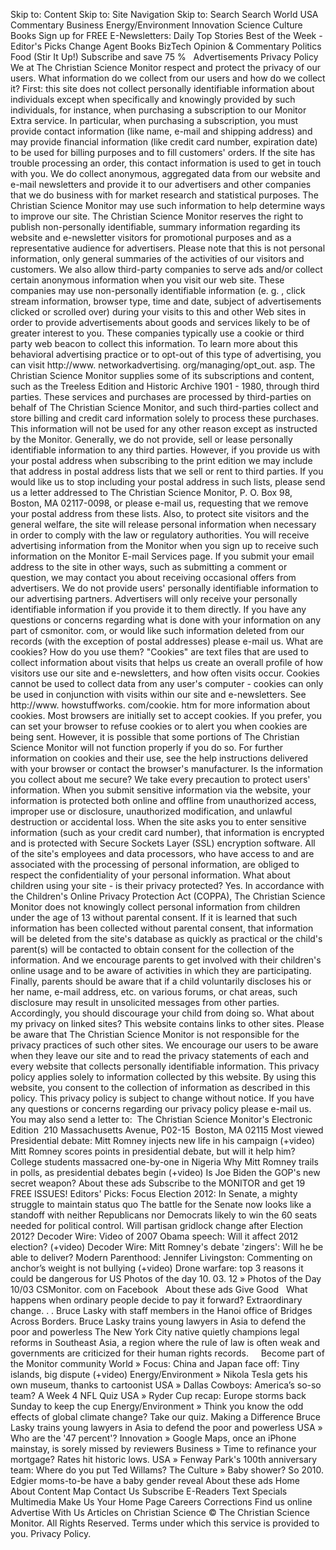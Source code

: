 Skip to: Content Skip to: Site Navigation Skip to: Search Search World USA Commentary Business Energy/Environment Innovation Science Culture Books Sign up for FREE E-Newsletters: Daily Top Stories Best of the Week - Editor's Picks Change Agent Books BizTech Opinion & Commentary Politics Food (Stir It Up!) Subscribe and save 75 %   Advertisements Privacy Policy We at The Christian Science Monitor respect and protect the privacy of our users. What information do we collect from our users and how do we collect it? First: this site does not collect personally identifiable information about individuals except when specifically and knowingly provided by such individuals, for instance, when purchasing a subscription to our Monitor Extra service. In particular, when purchasing a subscription, you must provide contact information (like name, e-mail and shipping address) and may provide financial information (like credit card number, expiration date) to be used for billing purposes and to fill customers' orders. If the site has trouble processing an order, this contact information is used to get in touch with you. We do collect anonymous, aggregated data from our website and e-mail newsletters and provide it to our advertisers and other companies that we do business with for market research and statistical purposes. The Christian Science Monitor may use such information to help determine ways to improve our site. The Christian Science Monitor reserves the right to publish non-personally identifiable, summary information regarding its website and e-newsletter visitors for promotional purposes and as a representative audience for advertisers. Please note that this is not personal information, only general summaries of the activities of our visitors and customers. We also allow third-party companies to serve ads and/or collect certain anonymous information when you visit our web site. These companies may use non-personally identifiable information (e. g. , click stream information, browser type, time and date, subject of advertisements clicked or scrolled over) during your visits to this and other Web sites in order to provide advertisements about goods and services likely to be of greater interest to you. These companies typically use a cookie or third party web beacon to collect this information. To learn more about this behavioral advertising practice or to opt-out of this type of advertising, you can visit http://www. networkadvertising. org/managing/opt\_out. asp. The Christian Science Monitor supplies some of its subscriptions and content, such as the Treeless Edition and Historic Archive 1901 - 1980, through third parties. These services and purchases are processed by third-parties on behalf of The Christian Science Monitor, and such third-parties collect and store billing and credit card information solely to process these purchases. This information will not be used for any other reason except as instructed by the Monitor. Generally, we do not provide, sell or lease personally identifiable information to any third parties. However, if you provide us with your postal address when subscribing to the print edition we may include that address in postal address lists that we sell or rent to third parties. If you would like us to stop including your postal address in such lists, please send us a letter addressed to The Christian Science Monitor, P. O. Box 98, Boston, MA 02117-0098, or please e-mail us, requesting that we remove your postal address from these lists. Also, to protect site visitors and the general welfare, the site will release personal information when necessary in order to comply with the law or regulatory authorities. You will receive advertising information from the Monitor when you sign up to receive such information on the Monitor E-mail Services page. If you submit your email address to the site in other ways, such as submitting a comment or question, we may contact you about receiving occasional offers from advertisers. We do not provide users' personally identifiable information to our advertising partners. Advertisers will only receive your personally identifiable information if you provide it to them directly. If you have any questions or concerns regarding what is done with your information on any part of csmonitor. com, or would like such information deleted from our records (with the exception of postal addresses) please e-mail us. What are cookies? How do you use them? "Cookies" are text files that are used to collect information about visits that helps us create an overall profile of how visitors use our site and e-newsletters, and how often visits occur. Cookies cannot be used to collect data from any user's computer - cookies can only be used in conjunction with visits within our site and e-newsletters. See http://www. howstuffworks. com/cookie. htm for more information about cookies. Most browsers are initially set to accept cookies. If you prefer, you can set your browser to refuse cookies or to alert you when cookies are being sent. However, it is possible that some portions of The Christian Science Monitor will not function properly if you do so. For further information on cookies and their use, see the help instructions delivered with your browser or contact the browser's manufacturer. Is the information you collect about me secure? We take every precaution to protect users' information. When you submit sensitive information via the website, your information is protected both online and offline from unauthorized access, improper use or disclosure, unauthorized modification, and unlawful destruction or accidental loss. When the site asks you to enter sensitive information (such as your credit card number), that information is encrypted and is protected with Secure Sockets Layer (SSL) encryption software. All of the site's employees and data processors, who have access to and are associated with the processing of personal information, are obliged to respect the confidentiality of your personal information. What about children using your site - is their privacy protected? Yes. In accordance with the Children's Online Privacy Protection Act (COPPA), The Christian Science Monitor does not knowingly collect personal information from children under the age of 13 without parental consent. If it is learned that such information has been collected without parental consent, that information will be deleted from the site's database as quickly as practical or the child's parent(s) will be contacted to obtain consent for the collection of the information. And we encourage parents to get involved with their children's online usage and to be aware of activities in which they are participating. Finally, parents should be aware that if a child voluntarily discloses his or her name, e-mail address, etc. on various forums, or chat areas, such disclosure may result in unsolicited messages from other parties. Accordingly, you should discourage your child from doing so. What about my privacy on linked sites? This website contains links to other sites. Please be aware that The Christian Science Monitor is not responsible for the privacy practices of such other sites. We encourage our users to be aware when they leave our site and to read the privacy statements of each and every website that collects personally identifiable information. This privacy policy applies solely to information collected by this website. By using this website, you consent to the collection of information as described in this policy. This privacy policy is subject to change without notice. If you have any questions or concerns regarding our privacy policy please e-mail us. You may also send a letter to:  The Christian Science Monitor's Electronic Edition  210 Massachusetts Avenue, P02-15  Boston, MA 02115 Most viewed Presidential debate: Mitt Romney injects new life in his campaign (+video) Mitt Romney scores points in presidential debate, but will it help him? College students massacred one-by-one in Nigeria Why Mitt Romney trails in polls, as presidential debates begin (+video) Is Joe Biden the GOP's new secret weapon? About these ads Subscribe to the MONITOR and get 19 FREE ISSUES! Editors' Picks: Focus Election 2012: In Senate, a mighty struggle to maintain status quo The battle for the Senate now looks like a standoff with neither Republicans nor Democrats likely to win the 60 seats needed for political control. Will partisan gridlock change after Election 2012? Decoder Wire: Video of 2007 Obama speech: Will it affect 2012 election? (+video) Decoder Wire: Mitt Romney's debate 'zingers': Will he be able to deliver? Modern Parenthood: Jennifer Livingston: Commenting on anchor’s weight is not bullying (+video) Drone warfare: top 3 reasons it could be dangerous for US Photos of the day 10. 03. 12 » Photos of the Day 10/03 CSMonitor. com on Facebook   About these ads Give Good   What happens when ordinary people decide to pay it forward? Extraordinary change. . . Bruce Lasky with staff members in the Hanoi office of Bridges Across Borders. Bruce Lasky trains young lawyers in Asia to defend the poor and powerless The New York City native quietly champions legal reforms in Southeast Asia, a region where the rule of law is often weak and governments are criticized for their human rights records.     Become part of the Monitor community World » Focus: China and Japan face off: Tiny islands, big dispute (+video) Energy/Environment » Nikola Tesla gets his own museum, thanks to cartoonist USA » Dallas Cowboys: America’s so-so team? A Week 4 NFL Quiz USA » Ryder Cup recap: Europe storms back Sunday to keep the cup Energy/Environment » Think you know the odd effects of global climate change? Take our quiz. Making a Difference Bruce Lasky trains young lawyers in Asia to defend the poor and powerless USA » Who are the '47 percent'? Innovation » Google Maps, once an iPhone mainstay, is sorely missed by reviewers Business » Time to refinance your mortgage? Rates hit historic lows. USA » Fenway Park's 100th anniversary team: Where do you put Ted Willams? The Culture » Baby shower? So 2010. Edgier moms-to-be have a baby gender reveal About these ads Home About Content Map Contact Us Subscribe E-Readers Text Specials Multimedia Make Us Your Home Page Careers Corrections Find us online Advertise With Us Articles on Christian Science © The Christian Science Monitor. All Rights Reserved. Terms under which this service is provided to you. Privacy Policy.